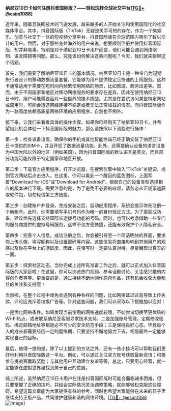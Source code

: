 **纳尼亚10日卡如何注册抖音国际版？——轻松玩转全球社交平台[[TG💪+ @esim1088](https://t.me/s/esim1088)]**

近年来，随着互联网技术的飞速发展，越来越多的人开始关注和使用国际化的社交媒体平台。其中，抖音国际版（TikTok）无疑是炙手可热的存在。作为一个集娱乐、创意与社交于一体的短视频分享平台，抖音国际版在全球范围内吸引了数以亿计的用户。然而，对于那些身处海外的用户来说，想要顺利注册并使用抖音国际版，却并非易事。特别是对于纳尼亚10日卡用户而言，他们可能会遇到网络限制、语言障碍等问题。那么，究竟该如何解决这些问题呢？今天，我们就来聊聊这个话题。

首先，我们需要了解纳尼亚10日卡的基本情况。纳尼亚10日卡是一种专门为短期旅行者设计的移动数据流量套餐，它能够为用户提供稳定且快速的上网服务。这种卡通常适用于需要在短时间内频繁使用网络的场景，比如旅游、商务出差等。然而，由于不同国家和地区对移动网络服务的要求存在差异，因此在使用纳尼亚10日卡时，用户可能需要面对一些额外的技术挑战。尤其是在尝试访问某些特定网站或应用时，可能会遭遇网络连接不稳定或者无法正常加载的情况。而抖音国际版作为一款高度依赖高质量网络环境的应用程序，自然也不例外。

接下来，让我们来看看具体的操作步骤。如果你已经购买了纳尼亚10日卡，并希望借此机会体验一下抖音国际版的魅力，那么请按照以下流程进行操作：

第一步：检查设备设置。确保你的手机或其他智能终端已经正确安装了纳尼亚10日卡提供的SIM卡，并且开启了数据流量功能。此外，还需要确认设备的语言设置为中国大陆以外的地区（例如美国），因为抖音国际版的默认语言是英文，而且部分功能可能仅限于特定国家和地区开放。

第二步：下载官方应用程序。打开浏览器，在搜索引擎中输入“TikTok”关键词，找到官方网站后点击进入。在这里，你可以看到一个醒目的蓝色图标，上面写着“Download for iOS”或“Download for Android”。根据自己的设备类型选择相应的版本进行下载。需要注意的是，为了避免不必要的麻烦，请务必从正规渠道获取软件包，切勿轻信第三方链接。

第三步：创建账户并登录。完成安装之后，启动应用程序，系统会提示你先注册一个新账号。此时，你需要填写手机号码作为唯一的身份验证方式。为了提高成功率，建议优先选择支持国际长途拨号功能的号码。同时，也可以考虑借助一些专门的服务商提供的虚拟号码服务，这样不仅方便快捷，还能有效保护个人隐私安全。

第四步：完善个人信息。成功注册之后，你会被引导至一个简洁明快的界面，要求你上传头像、填写昵称以及设置密码等内容。这些信息将直接影响到其他用户的观感以及你在平台上的活跃度。因此，在填写时一定要认真对待，尽量展现出真实的一面。

第五步：探索社区动态。当你完成上述所有准备工作之后，就可以正式加入抖音国际版的大家庭啦！在这里，你可以浏览热门视频、参与话题讨论、关注感兴趣的内容创作者等等。更重要的是，通过持续不断地创作原创作品，还有机会收获大量粉丝的关注和支持哦！

当然啦，在整个过程中难免会遇到各种各样的问题，比如网络延迟过高导致上传失败、评论区充斥着垃圾广告等。针对这些问题，我们可以采取以下措施加以应对：

一是优化网络条件。如果发现当前使用的网络速度较慢，不妨尝试切换至更优质的Wi-Fi热点，或者联系纳尼亚客服寻求技术支持。二是加强账号管理。定期修改密码、绑定邮箱地址等都是必不可少的安全防范手段；三是保持良好心态。毕竟每个人的成长都需要经历一定的磨练期，只要坚持不懈地努力下去，相信最终一定能够实现自己的目标。

最后，值得一提的是，除了以上提到的方法之外，还有一些小技巧可以帮助我们更好地利用抖音国际版这一平台。例如，可以通过关注官方账号获取最新资讯；积极参与挑战赛赢取奖励；与其他用户互动建立友谊等等。总之，只要用心经营，就一定能够在虚拟世界里找到属于自己的位置。

综上所述，虽然纳尼亚10日卡用户在注册抖音国际版时可能会面临诸多困难，但只要掌握了正确的技巧，并结合实际情况灵活调整策略，就能够轻松克服这些障碍。希望这篇文章能为大家提供有益的参考，同时也希望大家能够在未来的日子里继续支持正版产品，共同维护健康和谐的网络环境。[[TG💪+ @esim1088](https://t.me/s/esim1088) ![Image](https://i.postimg.cc/4NQfJmqS/Snipaste-2025-05-13-00-14-12.png)]